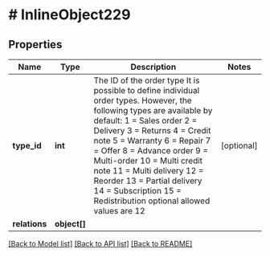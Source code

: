 # # InlineObject229

## Properties

Name | Type | Description | Notes
------------ | ------------- | ------------- | -------------
**type_id** | **int** | The ID of the order type                                                               It is possible to define individual order types. However,                                                               the following types are available by default:      1 &#x3D; Sales order     2 &#x3D; Delivery     3 &#x3D; Returns     4 &#x3D; Credit note     5 &#x3D; Warranty     6 &#x3D; Repair     7 &#x3D; Offer     8 &#x3D; Advance order     9 &#x3D; Multi-order     10 &#x3D; Multi credit note     11 &#x3D; Multi delivery     12 &#x3D; Reorder     13 &#x3D; Partial delivery     14 &#x3D; Subscription     15 &#x3D; Redistribution  optional allowed values are 12 | [optional] 
**relations** | **object[]** |  | 

[[Back to Model list]](../../README.md#documentation-for-models) [[Back to API list]](../../README.md#documentation-for-api-endpoints) [[Back to README]](../../README.md)



